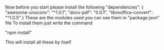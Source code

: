 Now before you start please install the following
"dependencies": {
    "awesome-unoconv": "^1.0.1",
    "docx-pdf": "0.0.1",
    "libreoffice-convert": "^1.0.5" 
}
These are the modules used you can see them in "package.json" file 
To install them just write the command 

"npm install"

This will install all these by itself
